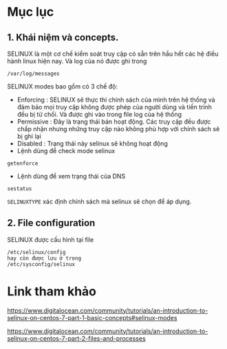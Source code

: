 # Mục lục 


## 1. Khái niệm và concepts.
SELINUX là một cơ chế kiểm soát truy cập có sẵn trên hầu hết các hệ điều hành linux hiện nay. Và log của nó được ghi trong 
```
/var/log/messages 
```
SELINUX modes bao gồm có 3 chế độ: 
- Enforcing : SELINUX sẽ thực thi chính sách của mình trên hệ thống và đảm bảo mọi truy cập không được phép của người dùng và tiến trình đều bị từ chối. Và được ghi vào trong file log của hệ thống
- Permissive : Đây là trạng thái bán hoạt động. Các truy cập đều được chấp nhận nhưng những truy cập nào không phù hợp với chính sách sẽ bị ghi lại 
- Disabled : Trạng thái này selinux sẽ không hoạt động 
- Lệnh dùng để check mode selinux
```
getenforce
```
- Lệnh dùng để xem trạng thái của DNS 
```
sestatus
```

`SELINUXTYPE` xác định chính sách mà selinux sẽ chọn để áp dụng.

## 2. File configuration
SELINUX được cấu hình tại file 
```
/etc/selinux/config
hay còn được lưu ở trong 
/etc/sysconfig/selinux
```




# Link tham khảo 
https://www.digitalocean.com/community/tutorials/an-introduction-to-selinux-on-centos-7-part-1-basic-concepts#selinux-modes

https://www.digitalocean.com/community/tutorials/an-introduction-to-selinux-on-centos-7-part-2-files-and-processes

